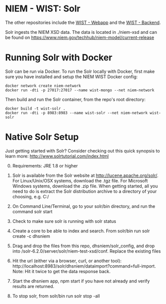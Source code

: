NIEM - WIST: Solr
=================

The other repositories include the [WIST - Webapp](https://github.com/NIEMconnects/wist-frontend) and the [WIST - Backend](https://github.com/NIEMconnects/wist-backend).

Solr ingests the NIEM XSD data. The data is located in ./niem-xsd and can be found on https://www.niem.gov/techhub/niem-model/current-release

# Running Solr with Docker

Solr can be run via Docker. To run the Solr locally with Docker, first make sure you have installed and setup the NIEM WIST Docker config:
```
docker network create niem-network
docker run -dti -p 27017:27017 --name wist-mongo --net niem-network
```

Then build and run the Solr container, from the repo's root directory:
```
docker build -t wist-solr .
docker run -dti -p 8983:8983 --name wist-solr --net niem-network wist-solr
```

# Native Solr Setup

Just getting started with Solr? Consider checking out this quick synopsis to learn more: http://www.solrtutorial.com/index.html

0) Requirements: JRE 1.8 or higher

1) Solr is available from the Solr website at http://lucene.apache.org/solr/. For Linux/Unix/OSX systems, download the .tgz file. For Microsoft Windows systems, download the .zip file. When getting started, all you need to do is extract the Solr distribution archive to a directory of your choosing, e.g. C:/

2) On Command Line/Terminal, go to your solr/bin directory, and run the command solr start

3) Check to make sure solr is running with solr status

4) Create a core to be able to index and search. From solr/bin run solr create -c dhsniem

5) Drag and drop the files from this repo, dhsniem/solr_config, and drop into /solr-6.2.0/server/solr/niem-test-xsd/conf. Replace the existing files

6) Hit the url (either via a browser, curl, or another tool): http://localhost:8983/solr/dhsniem/dataimport?command=full-import. Note: Hit it twice to get the data response back.

7) Start the dhsniem app, npm start if you have not already and verify results are returned.

8) To stop solr, from solr/bin run solr stop -all
